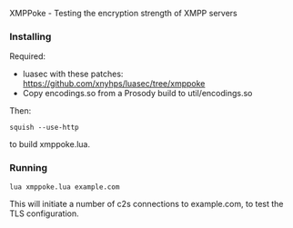 XMPPoke - Testing the encryption strength of XMPP servers

### Installing

Required:

* luasec with these patches: https://github.com/xnyhps/luasec/tree/xmppoke
* Copy encodings.so from a Prosody build to util/encodings.so

Then:

`squish --use-http`

to build xmppoke.lua.

### Running

`lua xmppoke.lua example.com`

This will initiate a number of c2s connections to example.com, to test the TLS configuration.